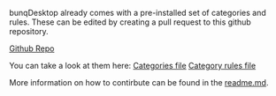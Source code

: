 bunqDesktop already comes with a pre-installed set of categories and rules.
These can be edited by creating a pull request to this github repository.

[Github Repo](https://github.com/BunqCommunity/bunqDesktopTemplates)

You can take a look at them here:
[Categories file](https://raw.githubusercontent.com/BunqCommunity/bunqDesktopTemplates/master/categories.json)
[Category rules file](https://raw.githubusercontent.com/BunqCommunity/bunqDesktopTemplates/master/category-rules.json)

More information on how to contirbute can be found in the [readme.md](https://github.com/BunqCommunity/bunqDesktopTemplates/blob/master/README.md).
